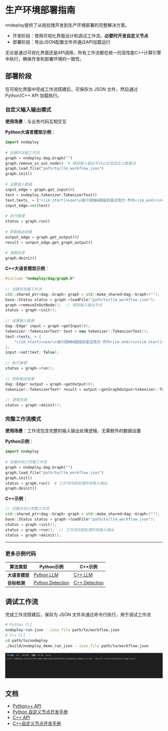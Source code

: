 
# 生产环境部署指南

nndeploy提供了从拖拉拽开发到生产环境部署的完整解决方案。

- 开发阶段：使用可视化界面设计和调试工作流。**必要时开发自定义节点**
- 部署阶段：导出JSON配置文件并通过API加载运行

无论是通过可视化界面还是API调用，所有工作流都在统一的高性能C++计算引擎中执行，确保开发和部署环境的一致性。

## 部署阶段

在可视化界面中完成工作流搭建后，可保存为 JSON 文件，然后通过 Python/C++ API 加载执行。

### 自定义输入输出模式

**使用场景**：与业务代码互相交互

**Python大语言模型示例**：

```python
import nndeploy

# 创建并加载工作流
graph = nndeploy.dag.Graph("")
graph.remove_in_out_node()  # 移除输入输出节点以实现自定义数据流
graph.load_file("path/to/llm_workflow.json")
graph.init()

# 设置输入数据
input_edge = graph.get_input(0)
text = nndeploy.tokenizer.TokenizerText()
text.texts_ = ["<|im_start|>user\n请介绍NBA超级巨星迈克尔·乔丹<|im_end|>\n<|im_start|>assistant\n"]
input_edge.set(text)

# 执行推理
status = graph.run()

# 获取输出结果
output_edge = graph.get_output(0)
result = output_edge.get_graph_output()

# 清理资源
graph.deinit()
```

**C++大语言模型示例**：

```cpp
#include "nndeploy/dag/graph.h"

// 创建并加载工作流
std::shared_ptr<dag::Graph> graph = std::make_shared<dag::Graph>("");
base::Status status = graph->loadFile("path/to/llm_workflow.json");
graph->removeInOutNode();  // 移除输入输出节点
status = graph->init();

// 设置输入数据
dag::Edge* input = graph->getInput(0);
tokenizer::TokenizerText* text = new tokenizer::TokenizerText();
text->texts_ = {
    "<|im_start|>user\n请介绍NBA超级巨星迈克尔·乔丹<|im_end|>\n<|im_start|>assistant\n"
};
input->set(text, false);

// 执行推理
status = graph->run();

// 获取输出结果
dag::Edge* output = graph->getOutput(0);
tokenizer::TokenizerText* result = output->getGraphOutput<tokenizer::TokenizerText>();

// 清理资源
status = graph->deinit();
```

### 完整工作流模式

**使用场景**：工作流包含完整的输入输出处理逻辑，无需额外的数据设置

**Python示例**：

```python
import nndeploy

# 加载并执行完整工作流
graph = nndeploy.dag.Graph("")
graph.load_file("path/to/llm_workflow.json")
graph.init()
status = graph.run()  # 工作流内部处理所有输入输出
graph.deinit()
```

**C++示例**：

```cpp
// 加载并执行完整工作流
std::shared_ptr<dag::Graph> graph = std::make_shared<dag::Graph>("");
base::Status status = graph->loadFile("path/to/llm_workflow.json");
status = graph->init();
status = graph->run();  // 工作流内部处理所有输入输出
status = graph->deinit();
```

---

### 更多示例代码

| 算法类型 | Python示例 | C++示例 |
| -------- | ---------- | ------- |
| **大语言模型** | [Python LLM](https://github.com/nndeploy/nndeploy/blob/main/demo/llm/demo.py) | [C++ LLM](https://github.com/nndeploy/nndeploy/blob/main/demo/llm/demo.cc) |
| **目标检测** | [Python Detection](https://github.com/nndeploy/nndeploy/blob/main/demo/detect/demo.py) | [C++ Detection](https://github.com/nndeploy/nndeploy/blob/main/demo/detect/demo.cc) |


## 调试工作流

完成工作流搭建后，保存为 JSON 文件并通过命令行执行，用于调试工作流

```bash
# Python CLI
nndeploy-run-json --json_file path/to/workflow.json
# C++ CLI
cd path/to/nndeploy
./build/nndeploy_demo_run_json --json_file path/to/workflow.json
```

![docs/image/workflow/nndeploy-run-json.gif](../../image/workflow/nndeploy-run-json.gif)

## 文档

- [Python++ API](https://nndeploy-zh.readthedocs.io/zh-cn/latest/python_api/index.html)
- [Python 自定义节点开发手册](docs/zh_cn/quick_start/plugin_python.md)
- [C++ API](https://nndeploy-zh.readthedocs.io/zh-cn/latest/cpp_api/doxygen.html)
- [C++自定义节点开发手册](docs/zh_cn/quick_start/plugin.md)



